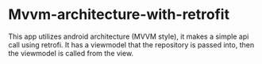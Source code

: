 # Mvvm-architecture-with-retrofit

This app utilizes android architecture (MVVM style), it makes a simple api call using retrofi. 
It has a viewmodel that the repository is passed into, then the viewmodel is called from the view.  

